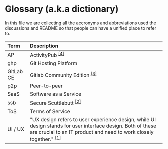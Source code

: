 # Glossary (a.k.a dictionary)

In this file we are collecting all the accronyms and abbreviations used the discussions and README so that people can have a unified place to refer to.

| Term      | Description                                                             |
| :-------- | :---------------------------------------------------------------------- |
| AP        | ActivityPub <sup>[[4]](https://activitypub.rocks)</sup>                 |
| ghp       | Git Hosting Platform                                                    |
| GitLab CE | Gitlab Community Edition <sup>[[3]](https://gitlab.com/gitlab-org/gitlab-ce/)</sup>   |
| p2p       | Peer-to-peer                                                            |
| SaaS      | Software as a Service                                                   |
| ssb       | Secure Scuttlebutt <sup>[[2]](https://scuttlebot.io/more/protocols/secure-scuttlebutt.html)</sup>   |
| ToS       | Terms of Service                                                        |
| UI / UX   | "UX design refers to user experience design, while UI design stands for user interface design. Both of these are crucial to an IT product and need to work closely together." <sup>[[1]](https://hackernoon.com/what-is-ui-ux-design-1f01e9dbbf02)</sup>   |








